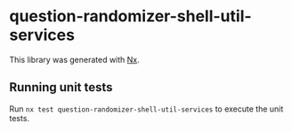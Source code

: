 # question-randomizer-shell-util-services

This library was generated with [Nx](https://nx.dev).

## Running unit tests

Run `nx test question-randomizer-shell-util-services` to execute the unit tests.
